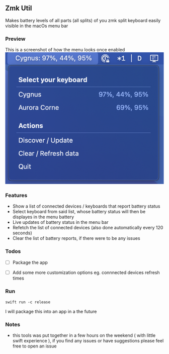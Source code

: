 ## Zmk Util
Makes battery levels of all parts (all splits) of you zmk split keyboard easily visible in the macOs menu bar
### Preview
This is a screenshot of how the menu looks once enabled
![Preview](./imgs/menu.png)

### Features
- Show a list of connected devices / keyboards that report battery status
- Select keyboard from said list, whose battery status will then be displayes in the menu battery
- Live updates of battery status in the menu bar
- Refetch the list of connected devices (also done automatically every 120 seconds)
- Clear the list of battery reports, if there were to be any issues



### Todos
- [ ] Package the app
- [ ] Add some more customization options eg. connnected devices refresh times


### Run

```shell
swift run -c release
```
I will package this into an app in a the future

### Notes
- this tools was put together in a few hours on the weekend ( with little swift experience ), if you find any issues or have suggestions please feel free to open an issue

